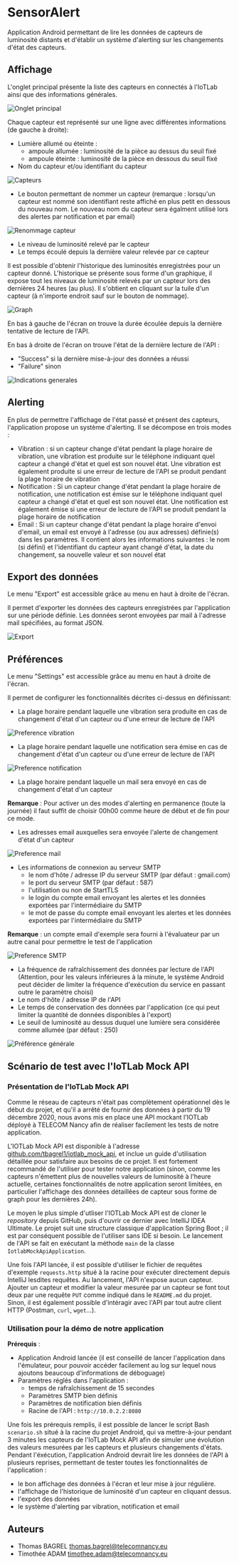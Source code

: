 # SensorAlert

Application Android permettant de lire les données de capteurs de luminosité distants et d'établir un
système d'alerting sur les changements d'état des capteurs.

## Affichage

L'onglet principal présente la liste des capteurs en connectés à l'IoTLab ainsi que des informations générales.

![Onglet principal](https://raw.githubusercontent.com/tbagrel1/sensor_alert/master/.readme_resources/OngletPrincipal.png)

Chaque capteur est représenté sur une ligne avec différentes informations (de gauche à droite):

+ Lumière allumé ou éteinte :
    - ampoule allumée : luminosité de la pièce au dessus du seuil fixé
    - ampoule éteinte :  luminosité de la pièce en dessous du seuil fixé
+ Nom du capteur et/ou identifiant du capteur

![Capteurs](https://raw.githubusercontent.com/tbagrel1/sensor_alert/master/.readme_resources/CapteurAllumeCapteurEteint.png)

+ Le bouton permettant de nommer un capteur
(remarque : lorsqu'un capteur est nommé son identifiant reste affiché en plus petit en dessous du
nouveau nom. Le nouveau nom du capteur sera égalment utilisé lors des alertes par notification et par email)

![Renommage capteur](https://raw.githubusercontent.com/tbagrel1/sensor_alert/master/.readme_resources/RenommageCapteur.png)

+ Le niveau de luminosité relevé par le capteur
+ Le temps écoulé depuis la dernière valeur relevée par ce capteur

Il est possible d'obtenir l'historique des luminosités enregistrées pour un capteur donné.
L'historique se présente sous forme d'un graphique, il expose tout les niveaux de luminosité relevés
par un capteur lors des dernières 24 heures (au plus). Il s'obtient en cliquant sur la tuile d'un capteur (à n'importe endroit sauf sur le bouton de nommage).

![Graph](https://raw.githubusercontent.com/tbagrel1/sensor_alert/master/.readme_resources/Graph.png)

En bas à gauche de l'écran on trouve la durée écoulée depuis la dernière tentative de lecture de l'API.

En bas à droite de l'écran on trouve l'état de la dernière lecture de l'API :
+ "Success" si la dernière mise-à-jour des données a réussi
+ "Failure" sinon

![Indications generales](https://raw.githubusercontent.com/tbagrel1/sensor_alert/master/.readme_resources/IndicationsGenerales.png)

## Alerting

En plus de permettre l'affichage de l'état passé et présent des capteurs, l'application propose un
système d'alerting. Il se décompose en trois modes :

+ Vibration : si un capteur change d'état pendant la plage horaire de vibration, une vibration est produite sur le téléphone indiquant quel capteur a changé d'état et quel est son nouvel état. Une vibration est également produite si une erreur de lecture de l'API se produit pendant la plage horaire de vibration
+ Notification : Si un capteur change d'état pendant la plage horaire de notification, une notification est émise sur le téléphone indiquant quel capteur a changé d'état et quel est son nouvel état. Une notification est également émise si une erreur de lecture de l'API se produit pendant la plage horaire de notification
+ Email : Si un capteur change d'état pendant la plage horaire d'envoi d'email, un email est envoyé à l'adresse (ou aux adresses) définie(s) dans les paramètres. Il contient alors les informations suivantes : le nom (si défini) et l'identifiant du capteur ayant changé d'état, la date du changement, sa nouvelle valeur et son nouvel état

## Export des données

Le menu "Export" est accessible grâce au menu en haut à droite de l'écran.

Il permet d'exporter les données des capteurs enregistrées par l'application sur une période définie. Les données seront envoyées par mail à l'adresse mail spécifiées, au format JSON.

![Export](https://raw.githubusercontent.com/tbagrel1/sensor_alert/master/.readme_resources/Export.png)

## Préférences

Le menu "Settings" est accessible grâce au menu en haut à droite de l'écran.

Il permet de configurer les fonctionnalités décrites ci-dessus en définissant:

+ La plage horaire pendant laquelle une vibration sera produite en cas de changement d'état d'un
capteur ou d'une erreur de lecture de l'API

![Preference vibration](https://raw.githubusercontent.com/tbagrel1/sensor_alert/master/.readme_resources/PreferencesVibration.png)

+ La plage horaire pendant laquelle une notification sera émise en cas de changement d'état d'un
capteur ou d'une erreur de lecture de l'API

![Preference notification](https://raw.githubusercontent.com/tbagrel1/sensor_alert/master/.readme_resources/PreferencesNotification.png)

+ La plage horaire pendant laquelle un mail sera envoyé en cas de changement d'état d'un capteur

**Remarque** : Pour activer un des modes d'alerting en permanence (toute la journée) il faut suffit de choisir 00h00 comme heure de début et de fin pour ce mode.

+ Les adresses email auxquelles sera envoyée l'alerte de changement d'état d'un capteur

![Preference mail](https://raw.githubusercontent.com/tbagrel1/sensor_alert/master/.readme_resources/PreferencesMail.png)

+ Les informations de connexion au serveur SMTP
    - le nom d'hôte / adresse IP du serveur SMTP (par défaut : gmail.com)
    - le port du serveur SMTP (par défaut : 587)
    - l'utilisation ou non de StartTLS
    - le login du compte email envoyant les alertes et les données exportées par l'intermédiaire du SMTP
    - le mot de passe du compte email envoyant les alertes et les données exportées par l'intermédiaire du SMTP

**Remarque** : un compte email d'exemple sera fourni à l'évaluateur par un autre canal pour permettre le test de l'application

![Preference SMTP](https://raw.githubusercontent.com/tbagrel1/sensor_alert/master/.readme_resources/PreferencesSMTP.png)

+ La fréquence de rafraîchissement des données par lecture de l'API (Attention, pour les valeurs inférieures à la minute, le système Android peut décider de limiter la fréquence d'exécution du service en passant outre le paramètre choisi)
+ Le nom d'hôte / adresse IP de l'API
+ Le temps de conservation des données par l'application (ce qui peut limiter la quantité de données disponibles à l'export)
+ Le seuil de luminosité au dessus duquel une lumière sera considérée comme allumée (par défaut : 250)

![Préférence générale](https://raw.githubusercontent.com/tbagrel1/sensor_alert/master/.readme_resources/PreferencesGenerales.png)

## Scénario de test avec l'IoTLab Mock API

### Présentation de l'IoTLab Mock API

Comme le réseau de capteurs n'était pas complètement opérationnel dès le début du projet, et qu'il a arrêté de fournir des données à partir du 19 décembre 2020, nous avons mis en place une API mockant l'IOTLab déployé à TELECOM Nancy afin de réaliser facilement les tests de notre application.

L'IOTLab Mock API est disponible à l'adresse [github.com/tbagrel1/iotlab_mock_api](https://github.com/tbagrel1/iotlab_mock_api), et inclue un guide d'utilisation détaillée pour satisfaire aux besoins de ce projet. Il est fortement recommandé de l'utiliser pour tester notre application (sinon, comme les capteurs n'émettent plus de nouvelles valeurs de luminosité à l'heure actuelle, certaines fonctionnalités de notre application seront limitées, en particulier l'affichage des données détaillées de capteur sous forme de graph pour les dernières 24h).

Le moyen le plus simple d'utliser l'IOTLab Mock API est de cloner le *repository* depuis GitHub, puis d'ouvrir ce dernier avec IntelliJ IDEA Ultimate. Le projet suit une structure classique d'application Spring Boot ; il est par conséquent possible de l'utiliser sans IDE si besoin. Le lancement de l'API se fait en exécutant la méthode `main` de la classe `IotlabMockApiApplication`.

Une fois l'API lancée, il est possible d'utiliser le fichier de requêtes d'exemple `requests.http` situé à la racine pour exécuter directement depuis IntelliJ lesdites requêtes. Au lancement, l'API n'expose aucun capteur. Ajouter un capteur et modifier la valeur mesurée par un capteur se font tout deux par une requête `PUT` comme indiqué dans le `README.md` du projet. Sinon, il est également possible d'intéragir avec l'API par tout autre client HTTP (Postman, `curl`, `wget`...).

### Utilisation pour la démo de notre application

**Prérequis** :

+ Application Android lancée (il est conseillé de lancer l'application dans l'émulateur, pour pouvoir accéder facilement au log sur lequel nous ajoutons beaucoup d'informations de déboguage)
+ Paramètres réglés dans l'application :
    - temps de rafraîchissement de 15 secondes
    - Paramètres SMTP bien définis
    - Paramètres de notification bien définis
    - Racine de l'API : `http://10.0.2.2:8080`

Une fois les prérequis remplis, il est possible de lancer le script Bash `scenario.sh` situé à la racine du projet Android, qui va mettre-à-jour pendant 3 minutes les capteurs de l'IoTLab Mock API afin de simuler une évolution des valeurs mesurées par les capteurs et plusieurs changements d'états. Pendant l'éxécution, l'application Android devrait lire les données de l'API à plusieurs reprises, permettant de tester toutes les fonctionnalités de l'application :

+ le bon affichage des données à l'écran et leur mise à jour régulière.
+ l'affichage de l'historique de luminosité d'un capteur en cliquant dessus.
+ l'export des données
+ le système d'alerting par vibration, notification et email

## Auteurs

+ Thomas BAGREL [<thomas.bagrel@telecomnancy.eu>](mailto:thomas.bagrel@telecomnancy.eu)
+ Timothée ADAM [<timothee.adam@telecomnancy.eu>](mailto:timothee.adam@telecomnancy.eu)